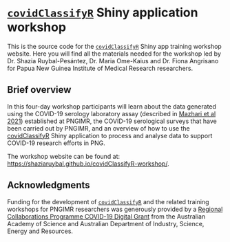 # [`covidClassifyR`](https://shaziaruybal.shinyapps.io/covidClassifyR/) Shiny application workshop

This is the source code for the [`covidClassifyR`](https://shaziaruybal.shinyapps.io/covidclassifyr) Shiny app training workshop website. Here you will find all the materials needed for the workshop led by Dr. Shazia Ruybal-Pesántez, Dr. Maria Ome-Kaius and Dr. Fiona Angrisano for Papua New Guinea Institute of Medical Research researchers.  

## Brief overview
In this four-day workshop participants will learn about the data generated using the COVID-19 serology laboratory assay (described in [Mazhari et al 2021](https://www.mdpi.com/2409-9279/4/4/72)) established at PNGIMR, the COVID-19 serological surveys that have been carried out by PNGIMR, and an overview of how to use the [covidClassifyR](https://shaziaruybal.shinyapps.io/covidClassifyR/) Shiny application to process and analyse data to support COVID-19 research efforts in PNG.

The workshop website can be found at: https://shaziaruybal.github.io/covidClassifyR-workshop/.

## Acknowledgments
Funding for the development of [`covidClassifyR`](https://shaziaruybal.shinyapps.io/covidclassifyr) and the related training workshops for PNGIMR researchers was generously provided by a [Regional Collaborations Programme COVID-19 Digital Grant](https://www.science.org.au/news-and-events/news-and-media-releases/regional-research-set-get-digital-boost) from the Australian Academy of Science and Australian Department of Industry, Science, Energy and Resources.
